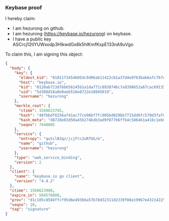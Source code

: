 ### Keybase proof

I hereby claim:

  * I am hezurong on github.
  * I am hezurong (https://keybase.io/hezurong) on keybase.
  * I have a public key ASCrcj12tlYUWxodp3HIkwdGx6k5hlKmfKxpE133nA9uVgo

To claim this, I am signing this object:

```json
{
  "body": {
    "key": {
      "eldest_kid": "01011f3454b95dc9d96ab11422cb1a37d4e9763bab6afc767e11889bb6a76b2e87850a",
      "host": "keybase.io",
      "kid": "0120ab723d76b656145b1a1da771c8930746c7a9398652a67cac69135df79c0f6e560a",
      "uid": "5d388d18a8e0aeb516e8722e18845019",
      "username": "hezurong"
    },
    "merkle_root": {
      "ctime": 1568623765,
      "hash": "48fbbdf8156af41ac77ce96bf7fc905bd029bb7715dd6fc570d3faf8bb563a90cf48833db6ee762a3e7045ddb071ea88f2f88971e5f65a6021ce102ca3a610bc",
      "hash_meta": "d8728e03d50a45b274bdb3ad9f07766ffb4c586461a416c1eb0a3b181d927920",
      "seqno": 7448005
    },
    "service": {
      "entropy": "quSilB3qz/jcjFtc2uRfUG/m",
      "name": "github",
      "username": "hezurong"
    },
    "type": "web_service_binding",
    "version": 2
  },
  "client": {
    "name": "keybase.io go client",
    "version": "4.4.2"
  },
  "ctime": 1568623908,
  "expire_in": 504576000,
  "prev": "d1c105c8584ffcf95d6e49366a57b78d32311d2339f08e19967e43214225f016",
  "seqno": 10,
  "tag": "signature"
}
```